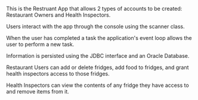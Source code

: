 This is the Restruant App that allows 2 types of accounts to be created: Restaurant Owners and Health Inspectors. 

Users interact with the app through the console using the scanner class.

When the user has completed a task the application's event loop allows the user to perform a new task.

Information is persisted using the JDBC interface and an Oracle Database.

Restaurant Users can add or delete fridges, add food to fridges,  and grant health inspectors access to those fridges.

Health Inspectors can view the contents of any fridge they have access to and remove items from it. 

